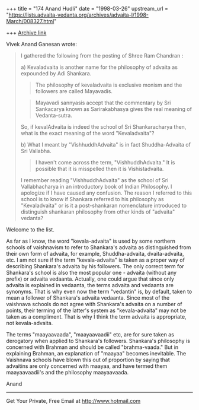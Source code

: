 +++
title = "174 Anand Hudli"
date = "1998-03-26"
upstream_url = "https://lists.advaita-vedanta.org/archives/advaita-l/1998-March/008327.html"

+++
[Archive link](https://lists.advaita-vedanta.org/archives/advaita-l/1998-March/008327.html)

Vivek Anand Ganesan wrote:

>   I gathered the following from the posting of Shree Ram Chandran :
>
>a) Kevaladvaita is another name for the philosophy of advaita as
>expounded by Adi Shankara.
>
>>
>> The philosophy of kevaladvaita is exclusive monism and the followers
>are called Mayavadis.
>
>> Mayavadi sannyasis accept that the commentary by Sri Sankacarya
>known as Sarirakabhasya gives the real meaning of Vedanta-sutra.
>
>  So, if kevalAdvaita is indeed the school of Sri Shankaracharya then,
>what is the exact meaning of the word "Kevaladvaita"?
>
>b) What I meant by "VishhuddhAdvaita" is in fact Shuddha-Advaita of
>Sri Vallabha.
>
>>  I haven't come across the term, "VishhuddhAdvaita." It is possible
>that
>> it is misspelled then it is Vishistadvaita.
>
>  I remember reading "VishhuddhAdvaita" as the school of Sri
>Vallabhacharya in an introductory book of Indian Philosophy.  I
>apologize if I have caused any confusion.
>  The reason I referred to this school is to know if
>Shankara referred to his philosophy as "Kevaladvaita" or is it a
>post-shankaran nomenclature introduced to distinguish shankaran
>philosophy from other kinds of "advaita" vedanta?
>

  Welcome to the list.

   As far as I know, the word "kevala-advaita" is used by some
 northern schools of vaishnavism to refer to Shankara's advaita
 as distinguished from their own form of advaita, for example,
 Shuddha-advaita, dvaita-advaita, etc. I am not sure if the
 term "kevala-advaita" is taken as a proper way of describing
 Shankara's advaita by his followers. The only correct term for
 Shankara's school is also the most popular one - advaita (without
 any prefix) or advaita vedaanta. Actually, one could argue that
 since only advaita is explained in vedaanta, the terms advaita
 and vedaanta are synonyms. That is why even now the term "vedantin"
 is, by default, taken to mean a follower of Shankara's advaita
 vedaanta.
 Since most of the vaishnava schools do not agree with Shankara's
 advaita on a number of points, their terming of the latter's system
 as "kevala-advaita" may not be taken as a compliment. That is why I
 think the term advaita is appropriate, not kevala-advaita.

 The terms "maayaavaada", "maayaavaadii" etc, are for sure taken as
 derogatory when applied to Shankara's followers.  Shankara's
 philosophy is concerned with Brahman and should be called
 "brahma-vaada." But in explaining Brahman, an explanation of
 "maayaa" becomes inevitable. The Vaishnava schools have blown this
 out of proportion by saying that advaitins are only concerned with
 maayaa, and have termed them maayaavaadii's and the philosophy
 maayaavaada.

Anand






______________________________________________________
Get Your Private, Free Email at http://www.hotmail.com

